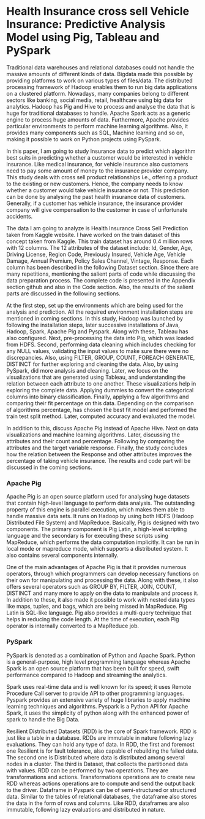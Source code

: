 # Health Insurance cross sell Vehicle Insurance: Predictive Analysis Model using Pig, Tableau and PySpark

Traditional data warehouses and relational databases could not handle the massive amounts of different kinds of data. Bigdata made this possible by providing platforms to work on various types of files/data. The distributed processing framework of Hadoop enables them to run big data applications on a clustered platform. Nowadays, many companies belong to different sectors like banking, social media, retail, healthcare using big data for analytics. Hadoop has Pig and Hive to process and analyse the data that is huge for traditional databases to handle. Apache Spark acts as a generic engine to process huge amounts of data. Furthermore, Apache provides particular environments to perform machine learning algorithms. Also, it provides many components such as SQL, Machine learning and so on, making it possible to work on Python projects using PySpark. 

In this paper, I am going to study Insurance data to predict which algorithm best suits in predicting whether a customer would be interested in vehicle insurance. Like medical insurance, for vehicle insurance also customers need to pay some amount of money to the insurance provider company. This study deals with cross sell product relationships i.e., offering a product to the existing or new customers. Hence, the company needs to know whether a customer would take vehicle insurance or not. This prediction can be done by analysing the past health insurance data of customers. Generally, if a customer has vehicle insurance, the insurance provider company will give compensation to the customer in case of unfortunate accidents. 

The data I am going to analyze is Health Insurance Cross Sell Prediction taken from Kaggle website. I have worked on the train dataset of this concept taken from Kaggle. This train dataset has around 0.4 million rows with 12 columns. The 12 attributes of the dataset include: Id, Gender, Age, Driving License, Region Code, Previously Insured, Vehicle Age, Vehicle Damage, Annual Premium, Policy Sales Channel, Vintage, Response. Each column has been described in the following Dataset section. Since there are many repetitions, mentioning the salient parts of code while discussing the data preparation process. The complete code is presented in the Appendix section github and also in the Code section. Also, the results of the salient parts are discussed in the following sections.

At the first step, set up the environments which are being used for the analysis and prediction. All the required environment installation steps are mentioned in coming sections. In this study, Hadoop was launched by following the installation steps, later successive installations of Java, Hadoop, Spark, Apache Pig and Pyspark. Along with these, Tableau has also configured. Next, pre-processing the data into Pig, which was loaded from HDFS. Second, performing data cleaning which includes checking for any NULL values, validating the input values to make sure there were no discrepancies. Also, using FILTER, GROUP, COUNT, FOREACH GENERATE, DISTINCT for further exploring and cleaning the data. Also, by using PySpark, did more analysis and cleaning. Later, we focus on the visualizations that are generated using Tableau, and understanding the relation between each attribute to one another. These visualizations help in exploring the complete data. Applying dummies to convert the categorical columns into binary classification. Finally, applying a few algorithms and comparing their fit percentage on this data. Depending on the comparison of algorithms percentage, has chosen the best fit model and performed the train test split method. Later, computed accuracy and evaluated the model.

In addition to this, discuss Apache Pig instead of Apache Hive. Next on data visualizations and machine learning algorithms. Later, discussing the attributes and their count and percentage. Following by comparing the attributes and the target variable response. Finally, the study concludes how the relation between the Response and other attributes improves the percentage of taking vehicle insurance. The results and code part will be discussed in the coming sections.

### Apache Pig
Apache Pig is an open source platform used for analysing huge datasets that contain high-level language to perform data analysis. The outstanding property of this engine is parallel execution, which makes them able to handle massive data sets. It runs on Hadoop by using both HDFS (Hadoop Distributed File System) and MapReduce. Basically, Pig is designed with two components. The primary component is Pig Latin, a high-level scripting language and the secondary is for executing these scripts using MapReduce, which performs the data computation implicitly. It can be run in local mode or mapreduce mode, which supports a distributed system. It also contains several components internally.

One of the main advantages of Apache Pig is that it provides numerous operators, through which programmers can develop necessary functions on their own for manipulating and processing the data. Along with these, it also offers several operators such as GROUP BY, FILTER, JOIN, COUNT, DISTINCT and many more to apply on the data to manipulate and process it. In addition to these, it also made it possible to work with nested data types like maps, tuples, and bags, which are being missed in MapReduce. Pig Latin is SQL-like language. Pig also provides a multi-query technique that helps in reducing the code length. At the time of execution, each Pig operator is internally converted to a MapReduce job.

### PySpark
PySpark is denoted as a combination of Python and Apache Spark. Python is a general-purpose, high level programming language whereas Apache Spark is an open source platform that has been built for speed, swift performance compared to Hadoop and streaming the analytics.

Spark uses real-time data and is well known for its speed; it uses Remote Procedure Call server to provide API to other programming languages. Pyspark provides an extensive variety of huge libraries to apply machine learning techniques and algorithms. Pyspark is a Python API for Apache Spark, it uses the simplicity of python along with the enhanced power of spark to handle the Big Data. 

Resilient Distributed Datasets (RDD) is the core of Spark framework. RDD is just like a table in a database. RDDs are immutable in nature following lazy evaluations. They can hold any type of data. In RDD, the first and foremost one Resilient is for fault tolerance, also capable of rebuilding the failed data. The second one is Distributed where data is distributed among several nodes in a cluster. The third is Dataset, that collects the partitioned data with values. RDD can be performed by two operations. They are transformations and actions. Transformations operations are to create new RDD whereas actions operations are to compute and send the output back to the driver.
Dataframe in Pyspark can be of semi-structured or structured data. Similar to the tables of relational databases, the dataframe also stores the data in the form of rows and columns. Like RDD, dataframes are also immutable, following lazy evaluations and distributed in nature. 
